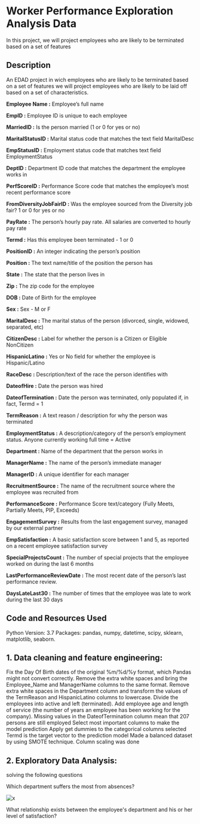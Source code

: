 # Worker Performance Exploration Analysis Data

In this project, we will project employees who are likely to be terminated based on a set of features
## Description

An EDAD project in wich  employees who are likely to be terminated based on a set of features we will project employees who are likely to be laid off based on a set of characteristics.

**Employee Name :** Employee’s full name

**EmpID :** Employee ID is unique to each employee

**MarriedID :** Is the person married (1 or 0 for yes or no)

**MaritalStatusID :** Marital status code that matches the text field MaritalDesc

**EmpStatusID :** Employment status code that matches text field EmploymentStatus

**DeptID :** Department ID code that matches the department the employee works in

**PerfScoreID :** Performance Score code that matches the employee’s most recent performance score

**FromDiversityJobFairID :** Was the employee sourced from the Diversity job fair? 1 or 0 for yes or no

**PayRate :** The person’s hourly pay rate. All salaries are converted to hourly pay rate

**Termd :** Has this employee been terminated - 1 or 0

**PositionID :** An integer indicating the person’s position

**Position :** The text name/title of the position the person has

**State :** The state that the person lives in

**Zip :** The zip code for the employee

**DOB :** Date of Birth for the employee

**Sex :** Sex - M or F

**MaritalDesc :** The marital status of the person (divorced, single, widowed, separated, etc)

**CitizenDesc :** Label for whether the person is a Citizen or Eligible NonCitizen

**HispanicLatino :** Yes or No field for whether the employee is Hispanic/Latino

**RaceDesc :** Description/text of the race the person identifies with

**DateofHire :** Date the person was hired

**DateofTermination :** Date the person was terminated, only populated if, in fact, Termd = 1

**TermReason :** A text reason / description for why the person was terminated

**EmploymentStatus :** A description/category of the person’s employment status. Anyone currently working full time = Active

**Department :** Name of the department that the person works in

**ManagerName :** The name of the person’s immediate manager

**ManagerID :** A unique identifier for each manager

**RecruitmentSource :** The name of the recruitment source where the employee was recruited from

**PerformanceScore :** Performance Score text/category (Fully Meets, Partially Meets, PIP, Exceeds)

**EngagementSurvey :**  Results from the last engagement survey, managed by our external partner

**EmpSatisfaction :** A basic satisfaction score between 1 and 5, as reported on a recent employee 
satisfaction survey

**SpecialProjectsCount :** The number of special projects that the employee worked on during the last 6 months

**LastPerformanceReviewDate :** The most recent date of the person’s last performance review.

**DaysLateLast30 :** The number of times that the employee was late to work during the last 30 days


## Code and Resources Used

Python Version: 3.7 Packages: pandas, numpy, datetime, scipy, sklearn, matplotlib, seaborn.

## 1. Data cleaning and feature engineering:

Fix the Day Of Birth dates of the original %m/%d/%y format, which Pandas might not convert correctly.
Remove the extra white spaces and bring the Employee_Name and ManagerName columns to the same format.
Remove extra white spaces in the Department column and transform the values of the TermReason and HispanicLatino columns to lowercase.
Divide the employees into active and left (terminated). 
Add employee age and length of service (the number of years an employee has been working for the company).
Missing values in the DateofTermination column mean that 207 persons are still employed
Select most important columns to make the model prediction
Apply get dummies to the categorical columns selected
Termd is the target vector to the prediction model
Made a balanced dataset by using SMOTE technique.
Column scaling was done

## 2. Exploratory Data Analysis:

solving the following questions

Which department suffers the most from absences?

![x](https://github.com/Bautistao2/Worker-performance-EDA/blob/main/images/absences_by_department.png)



What relationship exists between the employee's department and his or her level of satisfaction?


